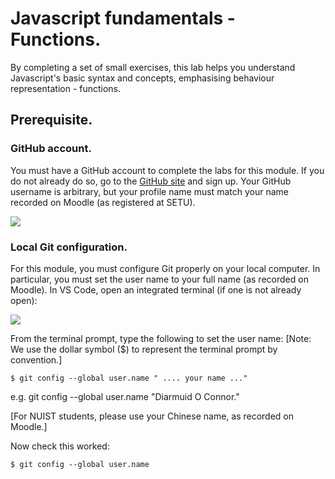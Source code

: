 # Javascript fundamentals - Functions.

By completing a set of small exercises, this lab helps you understand Javascript's basic syntax and concepts, emphasising behaviour representation - functions.


## Prerequisite.

### GitHub account.

You must have a GitHub account to complete the labs for this module. If you do not already do so, go to the [GitHub site](https://github.com/) and sign up. Your GitHub username is arbitrary, but your profile name must match your name recorded on Moodle (as registered at SETU). 

![][profile]

### Local Git configuration.

For this module, you must configure Git properly on your local computer. In particular, you must set the user name to your full name (as recorded on Moodle). In VS Code, open an integrated terminal (if one is not already open):

![][session]

From the terminal prompt, type the following to set the user name:
[Note: We use the dollar symbol ($) to represent the terminal prompt by convention.]
~~~
$ git config --global user.name " .... your name ..."
~~~
e.g. git config --global user.name "Diarmuid O Connor."

[For NUIST students, please use your Chinese name, as recorded on Moodle.]

Now check this worked:
~~~
$ git config --global user.name
~~~

[profile]: ./img/profile.png
[session]: ./img/SESSION.png
